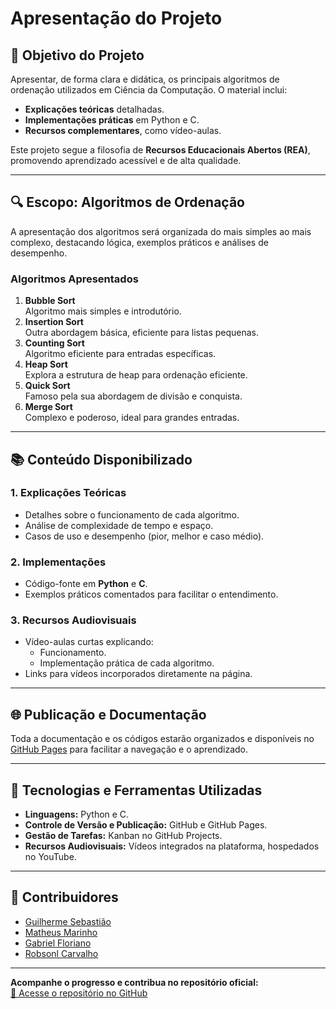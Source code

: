 # Apresentação do Projeto

## 🎯 Objetivo do Projeto

Apresentar, de forma clara e didática, os principais algoritmos de ordenação utilizados em Ciência da Computação. O material inclui:

- **Explicações teóricas** detalhadas.
- **Implementações práticas** em Python e C.
- **Recursos complementares**, como vídeo-aulas.

Este projeto segue a filosofia de **Recursos Educacionais Abertos (REA)**, promovendo aprendizado acessível e de alta qualidade.

---

## 🔍 Escopo: Algoritmos de Ordenação

A apresentação dos algoritmos será organizada do mais simples ao mais complexo, destacando lógica, exemplos práticos e análises de desempenho.

### Algoritmos Apresentados

1. **Bubble Sort**  
   Algoritmo mais simples e introdutório.
2. **Insertion Sort**  
   Outra abordagem básica, eficiente para listas pequenas.
3. **Counting Sort**  
   Algoritmo eficiente para entradas específicas.
4. **Heap Sort**  
   Explora a estrutura de heap para ordenação eficiente.
5. **Quick Sort**  
   Famoso pela sua abordagem de divisão e conquista.
6. **Merge Sort**  
   Complexo e poderoso, ideal para grandes entradas.

---

## 📚 Conteúdo Disponibilizado

### 1. **Explicações Teóricas**

- Detalhes sobre o funcionamento de cada algoritmo.
- Análise de complexidade de tempo e espaço.
- Casos de uso e desempenho (pior, melhor e caso médio).

### 2. **Implementações**

- Código-fonte em **Python** e **C**.
- Exemplos práticos comentados para facilitar o entendimento.

### 3. **Recursos Audiovisuais**

- Vídeo-aulas curtas explicando:
  - Funcionamento.
  - Implementação prática de cada algoritmo.
- Links para vídeos incorporados diretamente na página.

---

## 🌐 Publicação e Documentação

Toda a documentação e os códigos estarão organizados e disponíveis no [GitHub Pages](https://github.com/guievbs/sorting-algorithms/) para facilitar a navegação e o aprendizado.

---

## 🧰 Tecnologias e Ferramentas Utilizadas

- **Linguagens:** Python e C.
- **Controle de Versão e Publicação:** GitHub e GitHub Pages.
- **Gestão de Tarefas:** Kanban no GitHub Projects.
- **Recursos Audiovisuais:** Vídeos integrados na plataforma, hospedados no YouTube.

---

## 🤠 **Contribuidores**

- [Guilherme Sebastião](https://github.com/guievbs)
- [Matheus Marinho](https://github.com/MatheusMari)
- [Gabriel Floriano](https://github.com/gabrielflorianoo)
- [Robsonl Carvalho](https://github.com/robsonldcarvalho)

---

**Acompanhe o progresso e contribua no repositório oficial:**  
[🔗 Acesse o repositório no GitHub](https://github.com/guievbs/sorting-algorithms)
